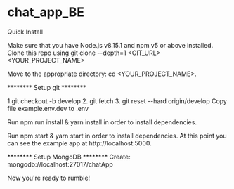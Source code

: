 # chat_app_BE
Quick Install

Make sure that you have Node.js v8.15.1 and npm v5 or above installed. Clone this repo using git clone --depth=1 <GIT_URL> <YOUR_PROJECT_NAME>

Move to the appropriate directory: cd <YOUR_PROJECT_NAME>.

******** Setup git ********

1.git checkout -b develop
2. git fetch
3. git reset --hard origin/develop
Copy file example.env.dev to .env

Run npm run install & yarn install in order to install dependencies.

Run npm start & yarn start in order to install dependencies. At this point you can see the example app at http://localhost:5000.

******** Setup MongoDB ******** 
Create: mongodb://localhost:27017/chatApp

Now you're ready to rumble!
